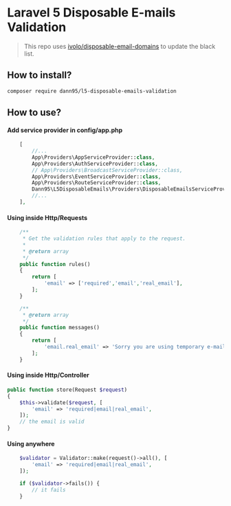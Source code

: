 # Laravel 5 Disposable E-mails Validation
>This repo uses [ivolo/disposable-email-domains](https://github.com/ivolo/disposable-email-domains) to update the black list.

## How to install?
```bash
composer require dann95/l5-disposable-emails-validation
```
## How to use?
#### Add service provider in config/app.php

```php
    [
        //...
        App\Providers\AppServiceProvider::class,
        App\Providers\AuthServiceProvider::class,
        // App\Providers\BroadcastServiceProvider::class,
        App\Providers\EventServiceProvider::class,
        App\Providers\RouteServiceProvider::class,
        Dann95\L5DisposableEmails\Providers\DisposableEmailsServiceProvider::class /* add it here */
        //...
    ],
```

#### Using inside Http/Requests
```php
    /**
     * Get the validation rules that apply to the request.
     *
     * @return array
     */
    public function rules()
    {
        return [
            'email' => ['required','email','real_email'],
        ];
    }

    /**
     * @return array
     */
    public function messages()
    {
        return [
            'email.real_email' => 'Sorry you are using temporary e-mail',
        ];
    }
```

#### Using inside Http/Controller
```php
public function store(Request $request)
{
    $this->validate($request, [
        'email' => 'required|email|real_email',
    ]);
    // the email is valid
}
```

#### Using anywhere
```php
    $validator = Validator::make(request()->all(), [
        'email' => 'required|email|real_email',
    ]);

    if ($validator->fails()) {
        // it fails
    }
```

